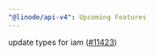 ```yaml
---
"@linode/api-v4": Upcoming Features
---
```


update types for iam ([#11423](https://github.com/linode/manager/pull/11423))
